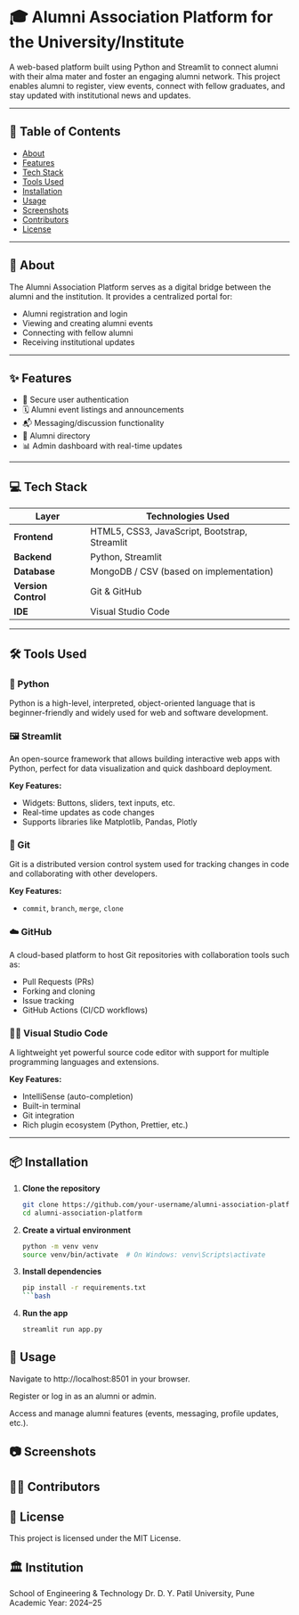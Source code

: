 # 🎓 Alumni Association Platform for the University/Institute

A web-based platform built using Python and Streamlit to connect alumni with their alma mater and foster an engaging alumni network. This project enables alumni to register, view events, connect with fellow graduates, and stay updated with institutional news and updates.

---

## 📌 Table of Contents

- [About](#about)
- [Features](#features)
- [Tech Stack](#tech-stack)
- [Tools Used](#tools-used)
- [Installation](#installation)
- [Usage](#usage)
- [Screenshots](#screenshots)
- [Contributors](#contributors)
- [License](#license)

---

## 📖 About

The Alumni Association Platform serves as a digital bridge between the alumni and the institution. It provides a centralized portal for:
- Alumni registration and login
- Viewing and creating alumni events
- Connecting with fellow alumni
- Receiving institutional updates

---

## ✨ Features

- 🔐 Secure user authentication
- 🗓️ Alumni event listings and announcements
- 📬 Messaging/discussion functionality
- 👥 Alumni directory
- 📊 Admin dashboard with real-time updates

---

## 💻 Tech Stack

| Layer        | Technologies Used                         |
|--------------|--------------------------------------------|
| **Frontend** | HTML5, CSS3, JavaScript, Bootstrap, Streamlit |
| **Backend**  | Python, Streamlit                          |
| **Database** | MongoDB / CSV (based on implementation)   |
| **Version Control** | Git & GitHub                        |
| **IDE**      | Visual Studio Code                        |

---

## 🛠 Tools Used

### 🐍 Python
Python is a high-level, interpreted, object-oriented language that is beginner-friendly and widely used for web and software development.

### 🖼️ Streamlit
An open-source framework that allows building interactive web apps with Python, perfect for data visualization and quick dashboard deployment.

**Key Features:**
- Widgets: Buttons, sliders, text inputs, etc.
- Real-time updates as code changes
- Supports libraries like Matplotlib, Pandas, Plotly

### 🧾 Git
Git is a distributed version control system used for tracking changes in code and collaborating with other developers.

**Key Features:**
- `commit`, `branch`, `merge`, `clone`

### ☁️ GitHub
A cloud-based platform to host Git repositories with collaboration tools such as:
- Pull Requests (PRs)
- Forking and cloning
- Issue tracking
- GitHub Actions (CI/CD workflows)

### 🧑‍💻 Visual Studio Code
A lightweight yet powerful source code editor with support for multiple programming languages and extensions.

**Key Features:**
- IntelliSense (auto-completion)
- Built-in terminal
- Git integration
- Rich plugin ecosystem (Python, Prettier, etc.)

---

## 📦 Installation

1. **Clone the repository**
   ```bash
   git clone https://github.com/your-username/alumni-association-platform.git
   cd alumni-association-platform
   ```
2. **Create a virtual environment**
   ```bash
   python -m venv venv
   source venv/bin/activate  # On Windows: venv\Scripts\activate
   ```
3. **Install dependencies**
   ```bash
   pip install -r requirements.txt
   ```bash
4. **Run the app**
   ```bash
   streamlit run app.py
   ```


## 🚀 Usage
Navigate to http://localhost:8501 in your browser.

Register or log in as an alumni or admin.

Access and manage alumni features (events, messaging, profile updates, etc.).



## 📷 Screenshots




## 👨‍💻 Contributors



## 📄 License
This project is licensed under the MIT License.

## 🏛️ Institution
School of Engineering & Technology
Dr. D. Y. Patil University, Pune
Academic Year: 2024–25
